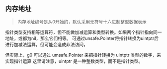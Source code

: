 ## 内存地址

> 内存地址编号是从0开始的，默认采用无符号十六进制整型数据表示

指针类型支持相等运算符，但不能做加减运算和类型转换。如果两个指针指向同一地址，或都为nil，那么它们相等。
可通过unsafe.Pointer将指针转换为uintptr后进行加减法运算，但可能会造成非法访问，

但实际上，g0 可以通过 umsafe.Pointer 来把指针转换为 uintptr 类型的数字，来实现指针运算
这里请注意，uintptr 是一种整数类型，而不是指针类型。